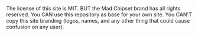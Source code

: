 The license of this site is MIT.
BUT the Mad Chipset brand has all rights reserved.
You CAN use this repository as base for your own site.
You CAN'T copy this site branding (logos, names, and any other thing that could cause confusion on any user).
